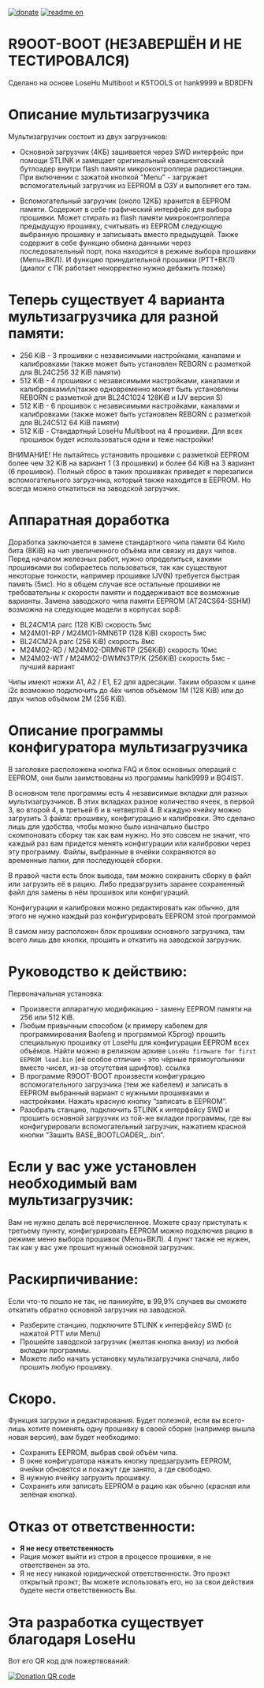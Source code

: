 [![donate](https://img.shields.io/badge/%D0%9F%D0%BE%D0%B1%D0%BB%D0%B0%D0%B3%D0%BE%D0%B4%D0%B0%D1%80%D0%B8%D1%82%D1%8C%20%D0%B0%D0%B2%D1%82%D0%BE%D1%80%D0%B0-CloudTips-blue)](https://pay.cloudtips.ru/p/c197b86d) [![readme en](https://img.shields.io/badge/README%20in%20English-214a57)](/README.md)

# R9OOT-BOOT (НЕЗАВЕРШЁН И НЕ ТЕСТИРОВАЛСЯ)
Сделано на основе LoseHu Multiboot и K5TOOLS от hank9999 и BD8DFN

# Описание мультизагрузчика
Мультизагрузчик состоит из двух загрузчиков:

* Основной загрузчик (4КБ) зашивается через SWD интерфейс при помощи STLINK и замещает оригинальный кваншенговский бутлоадер внутри flash памяти микроконтроллера радиостанции. При включении с зажатой кнопкой "Menu" - загружает вспомогательный загрузчик из EEPROM в ОЗУ и выполняет его там.

* Вспомогательный загрузчик (около 12КБ) хранится в EEPROM памяти. Содержит в себе графический интерфейс для выбора прошивки. Может стирать из flash памяти микроконтроллера предыдущую прошивку, считывать из EEPROM следующую выбранную прошивку и записывать вместо предыдущей. Также содержит в себе функцию обмена данными через последовательный порт, пока находится в режиме выбора прошивки (Menu+ВКЛ). И функцию принудительной прошивки (PTT+ВКЛ) (диалог с ПК работает некорректно нужно дебажить позже)

# Теперь существует 4 варианта мультизагрузчика для разной памяти:

* 256 KiB - 3 прошивки с независимыми настройками, каналами и калибровками (также может быть установлен REBORN с разметкой для BL24C256 32 KiB памяти)
* 512 KiB - 4 прошивки с независимыми настройками, каналами и калибровками\n(также одновременно может быть установлены REBORN с разметкой для BL24C1024 128KiB и IJV версия S)
* 512 KiB - 6 прошивок с независимыми настройками, каналами и калибровками (также может быть установлен REBORN с разметкой для BL24C512 64 KiB памяти)
* 512 KiB - Стандартный LoseHu Multiboot на 4 прошивки. Для всех прошивок будет использоваться одни и теже настройки!

ВНИМАНИЕ! Не пытайтесь установить прошивки с разметкой EEPROM более чем 32 KiB на вариант 1 (3 прошивки) и более 64 KiB на 3 вариант (6 прошивок). Полный сброс в таких прошивках приведет к перезаписи вспомогательного загрузчика, который также находится в EEPROM. Но всегда можно откатиться на заводской загрузчик.
# Аппаратная доработка
Доработка заключается в замене стандартного чипа памяти 64 Кило бита (8KiB) на чип увеличенного объёма или связку из двух чипов. Перед началом железных работ, нужно определиться, какими прошивками вы собираетесь пользоваться, так как существуют некоторые тонкости, например прошивке IJV(N) требуется быстрая память (5мс).
Но в общем случае все остальные прошивки не требовательны к скорости памяти и поддерживают все возможные варианты.
Замена заводского чипа памяти EEPROM (AT24CS64-SSHM) возможна на следующие модели в корпусах sop8:
* BL24CM1A parc (128 KiB) скорость 5мс
* M24M01-RP / M24M01-RMN6TP (128 KiB) скорость 5мс
* BL24CM2A parc (256 KiB) скорость 8мс
* M24M02-RD / M24M02-DRMN6TP (256KiB) скорость 10мс
* M24M02-WT / M24M02-DWMN3TP/K (256KiB) скорость 5мс - лучший вариант

Чипы имеют ножки A1, A2 / E1, E2 для адресации. Таким образом к шине i2c возможно подключить до 4ёх чипов объёмом 1M (128 KiB) или до двух чипов объёмом 2M (256 KiB).
# Описание программы конфигуратора мультизагрузчика
В заголовке расположена кнопка FAQ и блок основных операций с EEPROM, они были заимствованы из программы hank9999 и BG4IST.

В основном теле программы есть 4 независимые вкладки для разных мультизагрузчиков. В этих вкладках разное количество ячеек, в первой 3, во второй 4, в третьей 6 и в четвертой 4. 
В каждую ячейку можно загрузить 3 файла: прошивку, конфигурацию и калибровки.
Это сделано лишь для удобства, чтобы можно было изначально быстро скомпоновать сборку так как вам нужно. Но это совсем не значит, что каждый раз вам придется менять конфигурации или калибровки через эту программу. 
Файлы, выбранные в ячейки сохраняются во временные папки, для последующей сборки.

В правой части есть блок вывода, там можно сохранить сборку в файл или загрузить её в рацию. Либо предзагрузить заранее сохраненный файл для замены в нём прошивок или конфигураций. 

Конфигурации и калибровки можно редактировать как обычно, для этого не нужно каждый раз конфигурировать EEPROM этой программой

В самом низу расположен блок прошивки основного загрузчика, там всего лишь две кнопки, прошить и откатить на заводской загрузчик.
# Руководство к действию:
 Первоначальная установка:

* Произвести аппаратную модификацию - замену EEPROM памяти на 256 или 512 KiB.
* Любым привычным способом (к примеру кабелем для программирования Baofeng и программой K5prog) прошить специальную прошивку от LoseHu для конфигурации EEPROM всех объёмов. Найти можно в релизном архиве `LoseHu firmware for first EEPROM load.bin` (её особое отличие - это чёрные прямоугольники вместо чисел, из-за отсутствия шрифтов). ссылка
* В программе R9OOT-BOOT произвести конфигурацию вспомогательного загрузчика (тем же кабелем) и записать в EEPROM выбранный вариант с нужными прошивками и настройками. Нажать красную кнопку “записать в EEPROM”.
* Разобрать станцию, подключить STLINK к интерфейсу SWD и прошить основной загрузчик из той-же вкладки программы, где вы конфигурировали вспомогательный загрузчик, нажатием красной кнопки “Зашить BASE_BOOTLOADER_..bin”.


# Если у вас уже установлен необходимый вам мультизагрузчик:
Вам не нужно делать всё перечисленное. Можете сразу приступать к третьему пункту, конфигурировать EEPROM можно подключив рацию в режиме меню выбора прошивок (Menu+ВКЛ). 4 пункт также не нужен, так как у вас уже прошит нужный основной загрузчик.
# Раскирпичивание:
Если что-то пошло не так, не паникуйте, в 99,9% случаев вы сможете откатить обратно основной загрузчик на заводской.

* Разберите станцию, подключите STLINK к интерфейсу SWD (с нажатой PTT или Menu) 
* Прошейте заводской загрузчик (желтая кнопка внизу) из любой вкладки программы. 
* Можете либо начать установку мультизагрузчика сначала, либо прошить любую прошивку.

# Скоро.
Функция загрузки и редактирования. Будет полезной, если вы всего-лишь хотите поменять одну прошивку в своей сборке (например вышла новая версия), вам будет необходимо: 
* Сохранить EEPROM, выбрав свой объём чипа.
* В окне конфигуратора нажать кнопку предзагрузить EEPROM, ячейки обновятся и покажут где занято, а где свободно.
* В нужную ячейку загрузить прошивку.
* Сохранить или записать EEPROM в рацию как обычно (красная или зелёная кнопка).

# Отказ от ответственности:

* **Я не несу ответственность**
* Рация может выйти из строя в процессе прошивки, я не ответственен за это.
* Я не несу никакой юридической ответственности. Это проэкт открытый проэкт; Вы можете использовать его, но за свои действия будете нести ответственность Вы.

# Эта разработка существует благодаря LoseHu
Вот его QR код для пожертвований:

[![Donation QR code](https://github.com/losehu/uv-k5-firmware-chinese/blob/main/payment/show.png)](https://losehu.github.io/payment-codes/)
